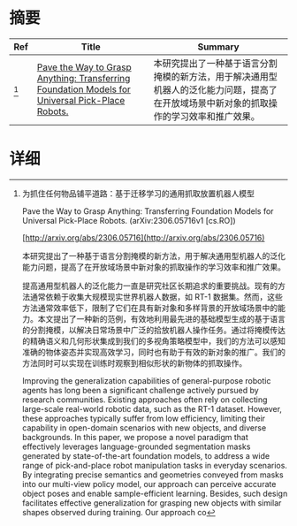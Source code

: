 # 摘要

| Ref | Title | Summary |
| --- | --- | --- |
| [^1] | [Pave the Way to Grasp Anything: Transferring Foundation Models for Universal Pick-Place Robots.](http://arxiv.org/abs/2306.05716) | 本研究提出了一种基于语言分割掩模的新方法，用于解决通用型机器人的泛化能力问题，提高了在开放域场景中新对象的抓取操作的学习效率和推广效果。 |

# 详细

[^1]: 为抓住任何物品铺平道路：基于迁移学习的通用抓取放置机器人模型

    Pave the Way to Grasp Anything: Transferring Foundation Models for Universal Pick-Place Robots. (arXiv:2306.05716v1 [cs.RO])

    [http://arxiv.org/abs/2306.05716](http://arxiv.org/abs/2306.05716)

    本研究提出了一种基于语言分割掩模的新方法，用于解决通用型机器人的泛化能力问题，提高了在开放域场景中新对象的抓取操作的学习效率和推广效果。

    

    提高通用型机器人的泛化能力一直是研究社区长期追求的重要挑战。现有的方法通常依赖于收集大规模现实世界机器人数据，如 RT-1 数据集。然而，这些方法通常效率低下，限制了它们在具有新对象和多样背景的开放域场景中的能力。本文提出了一种新的范例，有效地利用最先进的基础模型生成的基于语言的分割掩模，以解决日常场景中广泛的拾放机器人操作任务。通过将掩模传达的精确语义和几何形状集成到我们的多视角策略模型中，我们的方法可以感知准确的物体姿态并实现高效学习，同时也有助于有效的新对象的推广。我们的方法同时可以实现在训练时观察到相似形状的新物体的抓取操作。

    Improving the generalization capabilities of general-purpose robotic agents has long been a significant challenge actively pursued by research communities. Existing approaches often rely on collecting large-scale real-world robotic data, such as the RT-1 dataset. However, these approaches typically suffer from low efficiency, limiting their capability in open-domain scenarios with new objects, and diverse backgrounds. In this paper, we propose a novel paradigm that effectively leverages language-grounded segmentation masks generated by state-of-the-art foundation models, to address a wide range of pick-and-place robot manipulation tasks in everyday scenarios. By integrating precise semantics and geometries conveyed from masks into our multi-view policy model, our approach can perceive accurate object poses and enable sample-efficient learning. Besides, such design facilitates effective generalization for grasping new objects with similar shapes observed during training. Our approach co
    

